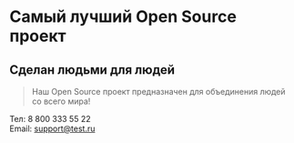 # Самый лучший Open Source проект

## Сделан людьми для людей

> Наш Open Source проект предназначен для объединения людей со всего мира!
> 
Тел: 8 800 333 55 22\
Email: support@test.ru
